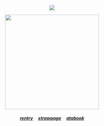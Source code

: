 <div align="center">
<img src="https://komarev.com/ghpvc/?username=kyostro&label=>ᴗ<&color=f3b74c" />
<div align="center">

 <p align="center">
<p align="center"> 

<img src="https://i.imgur.com/MgA8zW1.png" width="300" height="300" />
<p align="center"> 

  ##### ‎‎[rentry](https://rentry.co/kyojuro-rengoku) ‎ ‎‎  ‎‎ ‎‎ [strawpage](https://kyojurodraws.straw.page/) ‎ ‎‎  ‎‎ ‎‎ [atabook](https://kyostro.atabook.org/)
